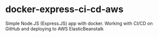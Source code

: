 # docker-express-ci-cd-aws
Simple Node.JS (Express.JS) app with docker. Working with CI/CD on GitHub and deploying to AWS ElasticBeanstalk
